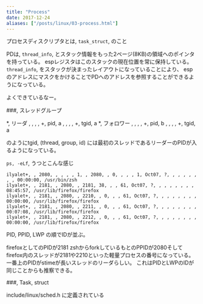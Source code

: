 ```yaml
---
title: "Process"
date: 2017-12-24
aliases: ["/posts/linux/03-process.html"]
---
```


プロセスディスクリプタとは, `task_struct`, のこと

PDは, `thread_info`, とスタック情報をもった2ページ(8KB)の領域へのポインタを持っている。
espレジスタはこのスタックの現在位置を常に保持している。
`thread_info`, をスタックが決まったレイアウトになっていることにより、
espのアドレスにマスクをかけることでPDへのアドレスを参照することができるようになっている。

よくできているなー。

###, スレッドグループ

*, リーダ
, , , , +, pid, a
, , , , +, tgid, a
*, フォロワー
, , , , +, pid, b
, , , , +, tgid, a

のようにtgid, (thread, group, id)
には最初のスレッドであるリーダーのPIDが入るようになっている。

`ps, -eLf`, うつとこんな感じ

```
ilyalet+, , 2080, , , , , 1, , 2080, , 0, , , , 1, Oct07, ?, , , , , , , , 00:00:00, /usr/bin/zsh
ilyalet+, , 2181, , 2080, , 2181, 38, , , 61, Oct07, ?, , , , , , , , 08:45:57, /usr/lib/firefox/firefox
ilyalet+, , 2181, , 2080, , 2210, , 0, , , 61, Oct07, ?, , , , , , , , 00:00:00, /usr/lib/firefox/firefox
ilyalet+, , 2181, , 2080, , 2211, , 0, , , 61, Oct07, ?, , , , , , , , 00:07:08, /usr/lib/firefox/firefox
ilyalet+, , 2181, , 2080, , 2212, , 0, , , 61, Oct07, ?, , , , , , , , 00:00:00, /usr/lib/firefox/firefox
```

PID, PPID, LWP
の順でIDが並ぶ。

firefoxとしてのPIDが2181
zshからforkしているもとのPPIDが2080そして
firefox内のスレッドが2181や2210といった軽量プロセスの番号になっている。
一番上のPIDがstimeが長いスレッドのリーダらしい。
これはPIDとLWPのIDが同じことからも推察できる。

###, Task, struct

include/linux/sched.h
に定義されている
